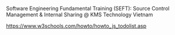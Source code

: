 Software Engineering Fundamental Training (SEFT): Source Control Management & Internal Sharing @ KMS Technology Vietnam

https://www.w3schools.com/howto/howto_js_todolist.asp
